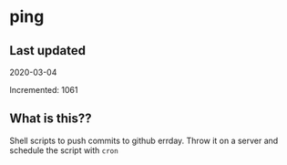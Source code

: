 # ping

## Last updated
2020-03-04

Incremented: 1061

## What is this??
Shell scripts to push commits to github errday. Throw it on a server and schedule the script with `cron`
